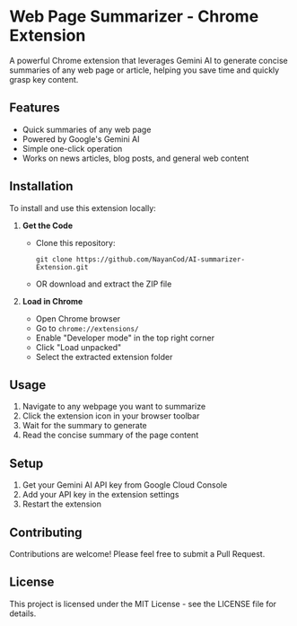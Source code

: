 # Web Page Summarizer - Chrome Extension

A powerful Chrome extension that leverages Gemini AI to generate concise summaries of any web page or article, helping you save time and quickly grasp key content.

## Features

- Quick summaries of any web page
- Powered by Google's Gemini AI
- Simple one-click operation
- Works on news articles, blog posts, and general web content

## Installation

To install and use this extension locally:

1. **Get the Code**
    - Clone this repository:
      ```
      git clone https://github.com/NayanCod/AI-summarizer-Extension.git
      ```
    - OR download and extract the ZIP file

2. **Load in Chrome**
    - Open Chrome browser
    - Go to `chrome://extensions/`
    - Enable "Developer mode" in the top right corner
    - Click "Load unpacked"
    - Select the extracted extension folder

## Usage

1. Navigate to any webpage you want to summarize
2. Click the extension icon in your browser toolbar
3. Wait for the summary to generate
4. Read the concise summary of the page content

## Setup

1. Get your Gemini AI API key from Google Cloud Console
2. Add your API key in the extension settings
3. Restart the extension

## Contributing

Contributions are welcome! Please feel free to submit a Pull Request.

## License

This project is licensed under the MIT License - see the LICENSE file for details.